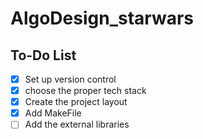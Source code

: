 # AlgoDesign_starwars

## To-Do List

- [X] Set up version control
- [X] choose the proper tech stack
- [X] Create the project layout
- [X] Add MakeFile
- [ ] Add the external libraries
